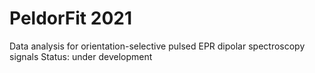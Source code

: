 PeldorFit 2021
=========

Data analysis for orientation-selective pulsed EPR dipolar spectroscopy signals 
Status: under development
